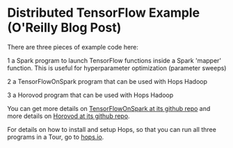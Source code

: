 # Distributed TensorFlow Example (O'Reilly Blog Post)

There are three pieces of example code here:
  
  1 a Spark program to launch TensorFlow functions inside a Spark 'mapper' function. This is useful for hyperparameter optimization (parameter sweeps)
  
  2 a TensorFlowOnSpark program that can be used with Hops Hadoop
  
  3 a Horovod program that can be used with Hops Hadoop
  
You can get more details on [TensorFlowOnSpark at its github repo](https://github.com/yahoo/TensorFlowOnSpark) and more details on [Horovod at its github repo](https://github.com/uber/horovod).
    
For details on how to install and setup Hops, so that you can run all three programs in a Tour, go to [hops.io](http://www.hops.io).

